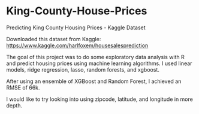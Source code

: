# King-County-House-Prices
Predicting King County Housing Prices - Kaggle Dataset

Downloaded this dataset from Kaggle: https://www.kaggle.com/harlfoxem/housesalesprediction

The goal of this project was to do some exploratory data analysis with R and predict housing prices using machine learning algorithms. I used linear models, ridge regression, lasso, random forests, and xgboost.

After using an ensemble of XGBoost and Random Forest, I achieved an RMSE of 66k.

I would like to try looking into using zipcode, latitude, and longitude in more depth. 
